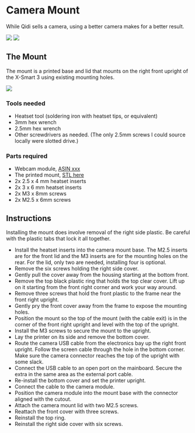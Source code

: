 # Camera Mount

While Qidi sells a camera, using a better camera makes for a better
result.

![](images/installed-mounted.jpg)
![](images/fluidd-camera.jpg)

## The Mount

The mount is a printed base and lid that mounts on the right front
upright of the X-Smart 3 using existing mounting holes.

![](images/mount-parts.jpg)

### Tools needed

- Heatset tool (soldering iron with heatset tips, or equivalent)
- 3mm hex wrench
- 2.5mm hex wrench
- Other screwdrivers as needed. (The only 2.5mm screws I could source
locally were slotted drive.)

### Parts required

- Webcam module, [ASIN xxx](https://a.co/xxxx)
- The printed mount, [STL here](camera-mount.stl)
- 2x 2.5 x 4 mm heatset inserts
- 2x 3 x 6 mm heatset inserts
- 2x M3 x 8mm screws
- 2x M2.5 x 6mm screws

## Instructions

Installing the mount does involve removal of the right side plastic. Be
careful with the plastic tabs that lock it all together.

- Install the heatset inserts into the camera mount base. The M2.5
  inserts are for the front lid and the M3 inserts are for the mounting
  holes on the rear. For the lid, only two are needed, installing four
  is optional.
- Remove the six screws holding the right side cover.
- Gently pull the cover away from the housing starting at the bottom
  front.
- Remove the top black plastic ring that holds the top clear cover. Lift
  up on it starting from the front right corner and work your way
  around.
- Remove three screws that hold the front plastic to the frame near the
  front right upright.
- Gently pry the front cover away from the frame to expose the mounting
  holes.
- Position the mount so the top of the mount (with the cable exit) is in
  the corner of the front right upright and level with the top of the
  upright.
- Install the M3 screws to secure the mount to the upright.
- Lay the printer on its side and remove the bottom cover.
- Route the camera USB cable from the electronics bay up the right front
  upright. Follow the screen cable through the hole in the bottom
  corner. Make sure the camera connector reaches the top of the upright
  with some slack.
- Connect the USB cable to an open port on the mainboard. Secure the
  extra in the same area as the external port cable.
- Re-install the bottom cover and set the printer upright.
- Connect the cable to the camera module.
- Position the camera module into the mount base with the connector
  aligned with the cutout.
- Attach the camera mount lid with two M2.5 screws.
- Reattach the front cover with three screws.
- Reinstall the top ring.
- Reinstall the right side cover with six screws.
